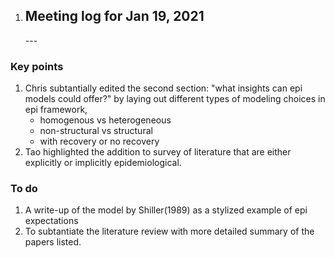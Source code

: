 1. ## Meeting log for Jan 19, 2021

   

     \---



### Key points

   


   1. Chris  subtantially edited the second section: "what insights can epi models could offer?" by laying out different types of modeling choices in epi framework, 
      - homogenous vs heterogeneous 
      - non-structural vs structural 
      - with recovery or no recovery 
   2. Tao highlighted the addition to survey of literature that are either explicitly or implicitly epidemiological. 

### To do 

1. A write-up of the model by Shiller(1989) as a stylized example of epi expectations 
2. To subtantiate the literature review with more detailed summary of the papers listed.  